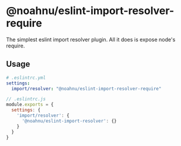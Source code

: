 # @noahnu/eslint-import-resolver-require

The simplest eslint import resolver plugin. All it does is expose node's require.

## Usage

```yml
# .eslintrc.yml
settings:
  import/resolver: "@noahnu/eslint-import-resolver-require"
```

```js
// .eslintrc.js
module.exports = {
  settings: {
    'import/resolver': {
      '@noahnu/eslint-import-resolver': {}
    }
  }
}
```
